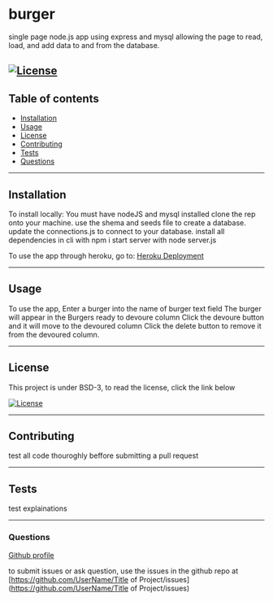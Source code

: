 # burger
single page node.js app using express and mysql allowing the page to read, load, and add data to and from the database.

[![License](https://img.shields.io/badge/License-BSD%203--Clause-blue.svg)](https://opensource.org/licenses/BSD-3-Clause)
---
## Table of contents
* [Installation](#installation)
* [Usage](#usage)
* [License](#license)
* [Contributing](#contributing)
* [Tests](#tests)
* [Questions](#questions)
---
## Installation
To install locally:
  You must have nodeJS and mysql installed
  clone the rep onto your machine.
  use the shema and seeds file to create a database.
  update the connections.js to connect to your database.
  install all dependencies in cli with npm i
  start server with node server.js 

To use the app through heroku, go to:
  [Heroku Deployment](https://whispering-crag-08713.herokuapp.com/)

---
## Usage
To use the app,
  Enter a burger into the name of burger text field
  The burger will appear in the Burgers ready to devoure column
  Click the devoure button and it will move to the devoured column
  Click the delete button to remove it from the devoured column.

---
## License
This project is under BSD-3, to read the license, click the link below

[![License](https://img.shields.io/badge/License-BSD%203--Clause-blue.svg)](https://opensource.org/licenses/BSD-3-Clause)

---
## Contributing
test all code thouroghly beffore submitting a pull request

---
## Tests
test explainations

---
### Questions
[Github profile](https://github.com/UserName)

to submit issues or ask question, use the issues in the github repo at [https://github.com/UserName/Title of Project/issues](https://github.com/UserName/Title of Project/issues)
  